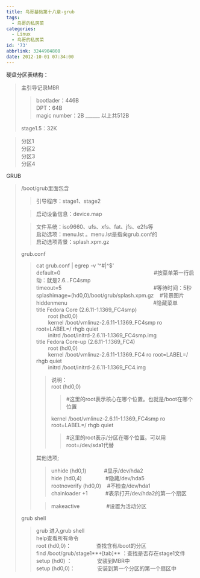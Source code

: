 ```yaml
---
title: 鸟哥基础第十八章-grub
tags:
  - 鸟哥的私房菜
categories:
  - Linux
  - 鸟哥的私房菜
id: '73'
abbrlink: 3244904808
date: 2012-10-01 07:34:00
---
```


  
硬盘分区表结构：  

> 主引导记录MBR  
> 
> > bootlader：446B  
> > DPT：64B  
> > magic number：2B \_\_\_\_\_\_ 以上共512B  
> 
> stage1.5：32K  

> 分区1  
> 分区2  
> 分区3  
> 分区4  
>   

  
  
GRUB  

> /boot/grub里面包含  
> 
> > 引导程序：stage1、stage2
> 
> > 启动设备信息：device.map  
> 
> > 文件系统：iso9660、ufs、xfs、fat、jfs、e2fs等  
> > 启动选项：menu.lst 。menu.lst是指向grub.conf的  
> > 启动选项背景：splash.xpm.gz  
> >   
> 
> grub.conf  
> 
> > cat grub.conf | egrep -v '^#|^$'  
> > default=0                                                               #按菜单第一行启动：就是2.6...FC4smp  
> > timeout=5                                                              #等待时间：5秒  
> > splashimage=(hd0,0)/boot/grub/splash.xpm.gz    #背景图片  
> > hiddenmenu                                                          #隐藏菜单  
> > title Fedora Core (2.6.11-1.1369\_FC4smp)  
> >         root (hd0,0)                                                    
> >         kernel /boot/vmlinuz-2.6.11-1.1369\_FC4smp ro root=LABEL=/ rhgb quiet  
> >         initrd /boot/initrd-2.6.11-1.1369\_FC4smp.img  
> > title Fedora Core-up (2.6.11-1.1369\_FC4)  
> >         root (hd0,0)  
> >         kernel /boot/vmlinuz-2.6.11-1.1369\_FC4 ro root=LABEL=/ rhgb quiet  
> >         initrd /boot/initrd-2.6.11-1.1369\_FC4.img  
> >   
> > 
> > > 说明：  
> > > root (hd0,0)                                                   
> > > 
> > > > #这里的root表示核心在哪个位置。也就是/boot在哪个位置  
> > > 
> > > kernel /boot/vmlinuz-2.6.11-1.1369\_FC4smp ro root=LABEL=/ rhgb quiet  
> > > 
> > > > #这里的root表示/分区在哪个位置。可以用root=/dev/sda1代替  
> > 
> > >   
> > 
> > 其他选项;  
> > 
> > > unhide (hd0,1)            #显示/dev/hda2  
> > > hide (hd0,4)                #隐藏/dev/hda5  
> > > rootnoverify (hd0,0)    #不检查/dev/hda1  
> > > chainloader +1            #表示打开/dev/hda2的第一个扇区  
> > 
> > > makeactive                  #设置为活动分区  
> > 
> >   
> >   
> 
> grub shell  
> 
> > grub 进入grub shell  
> > help查看所有命令  
> > root (hd0,0)：                 查找含有/boot的分区  
> > find /boot/grub/stage1**+\[tab\]** ：查找是否存在stage1文件  
> > setup (hd0) ：                 安装到MBR中  
> > setup (hd0,0)：               安装到第一个分区的第一个扇区中
